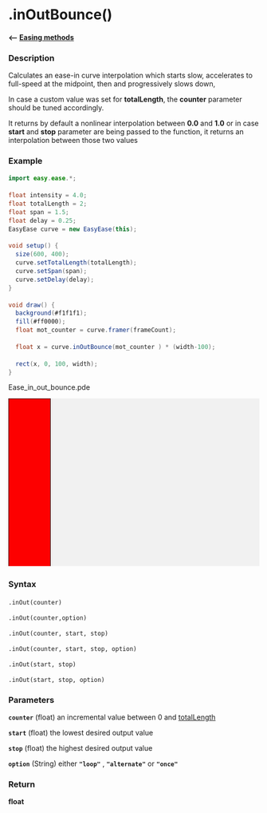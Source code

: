 # .inOutBounce()

#### <-- [Easing methods](./methods.md)



### Description 
Calculates an ease-in curve interpolation which starts slow, accelerates to full-speed at the midpoint, then and progressively slows down,



In case a custom value was set for **totalLength**, the **counter** parameter should be tuned accordingly.

It returns by default a nonlinear interpolation between **0.0** and **1.0** or in case **start** and **stop** parameter are being passed to the function, it returns an interpolation between  those two values


### Example

```java
import easy.ease.*;

float intensity = 4.0;
float totalLength = 2;
float span = 1.5;
float delay = 0.25;
EasyEase curve = new EasyEase(this);

void setup() {
  size(600, 400);
  curve.setTotalLength(totalLength);
  curve.setSpan(span);
  curve.setDelay(delay);
}

void draw() {
  background(#f1f1f1);
  fill(#ff0000);
  float mot_counter = curve.framer(frameCount);
  
  float x = curve.inOutBounce(mot_counter ) * (width-100);

  rect(x, 0, 100, width);
}

```

<div class="exampleWindow">
  <div class="title">
      <div class="dot red"></div>
      <div class="dot amber"></div>
      <div class="dot green"></div>
      <p >Ease_in_out_bounce.pde</p>
  </div>

![.inOutBounce()](../images/methods/ease_inOutBounce_method.gif)

</div>


### Syntax

```.inOut(counter) ```

```.inOut(counter,option)```

```.inOut(counter, start, stop)```

```.inOut(counter, start, stop, option)```

```.inOut(start, stop)```

```.inOut(start, stop, option)```


### Parameters

**```counter```** (float)  an incremental value between 0 and [totalLength](./totalLength.md)

**```start```** (float) the lowest desired output value

**```stop```** (float) the highest desired output value

**```option```** (String)  either **```"loop"```** , **```"alternate"```** or **```"once"```**


### Return

**float**
